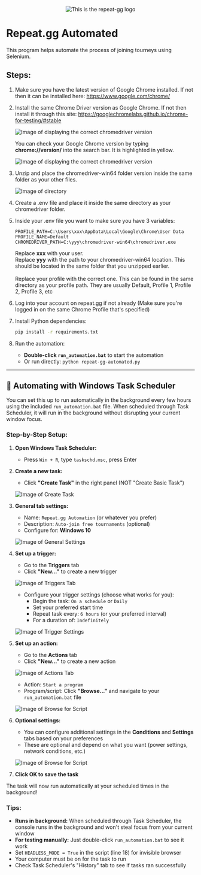 <p align="center">
  <img src="imgs/logo.png" alt="This is the repeat-gg logo"/>
</p>

# Repeat.gg Automated

This program helps automate the process of joining tourneys using Selenium.

## Steps:

1. Make sure you have the latest version of Google Chrome installed. If not then it can be installed here: https://www.google.com/chrome/

2. Install the same Chrome Driver version as Google Chrome. If not then install it through this site: https://googlechromelabs.github.io/chrome-for-testing/#stable

   ![Image of displaying the correct chromedriver version](imgs/img1.png)

   You can check your Google Chrome version by typing **chrome://version/** into the search bar. It is highlighted in yellow.

   ![Image of displaying the correct chromedriver version](imgs/img2.png)

3. Unzip and place the chromedriver-win64 folder version inside the same folder as your other files.

   ![Image of directory](imgs/img3.png)

4. Create a .env file and place it inside the same directory as your chromedriver folder.

5. Inside your .env file you want to make sure you have 3 variables:

   ```
   PROFILE_PATH=C:\Users\xxx\AppData\Local\Google\Chrome\User Data
   PROFILE_NAME=Default
   CHROMEDRIVER_PATH=C:\yyy\chromedriver-win64\chromedriver.exe
   ```

   Replace **xxx** with your user.
   <br/>
   Replace **yyy** with the path to your chromedriver-win64 location. This should be located in the same folder that you unzipped earlier.
   <br/>
   <br/>
   Replace your profile with the correct one. This can be found in the same directory as your profile path. They are usually Default, Profile 1, Profile 2, Profile 3, etc

6. Log into your account on repeat.gg if not already (Make sure you're logged in on the same Chrome Profile that's specified)

7. Install Python dependencies:
   ```bash
   pip install -r requirements.txt
   ```

8. Run the automation:
   - **Double-click `run_automation.bat`** to start the automation
   - Or run directly: `python repeat-gg-automated.py`

---

## 🤖 Automating with Windows Task Scheduler

You can set this up to run automatically in the background every few hours using the included `run_automation.bat` file. When scheduled through Task Scheduler, it will run in the background without disrupting your current window focus.

### Step-by-Step Setup:

1. **Open Windows Task Scheduler:**
   - Press `Win + R`, type `taskschd.msc`, press Enter

2. **Create a new task:**
   - Click **"Create Task"** in the right panel (NOT "Create Basic Task")
   
   ![Image of Create Task](imgs/img4.png)

3. **General tab settings:**
   - Name: `Repeat.gg Automation` (or whatever you prefer)
   - Description: `Auto-join free tournaments` (optional)
   - Configure for: **Windows 10**
   
   ![Image of General Settings](imgs/img5.png)

4. **Set up a trigger:**
   - Go to the **Triggers** tab
   - Click **"New..."** to create a new trigger
   
   ![Image of Triggers Tab](imgs/img6.png)
   
   - Configure your trigger settings (choose what works for you):
     - Begin the task: `On a schedule` or `Daily`
     - Set your preferred start time
     - Repeat task every: `6 hours` (or your preferred interval)
     - For a duration of: `Indefinitely`
   
   ![Image of Trigger Settings](imgs/img7.png)

5. **Set up an action:**
   - Go to the **Actions** tab
   - Click **"New..."** to create a new action
   
   ![Image of Actions Tab](imgs/img8.png)
   
   - Action: `Start a program`
   - Program/script: Click **"Browse..."** and navigate to your `run_automation.bat` file
   
   ![Image of Browse for Script](imgs/img9.png)

6. **Optional settings:**
   - You can configure additional settings in the **Conditions** and **Settings** tabs based on your preferences
   - These are optional and depend on what you want (power settings, network conditions, etc.)

   ![Image of Browse for Script](imgs/img10.png)

7. **Click OK to save the task**

The task will now run automatically at your scheduled times in the background!

### Tips:

- **Runs in background:** When scheduled through Task Scheduler, the console runs in the background and won't steal focus from your current window
- **For testing manually:** Just double-click `run_automation.bat` to see it work
- Set `HEADLESS_MODE = True` in the script (line 18) for invisible browser
- Your computer must be on for the task to run
- Check Task Scheduler's "History" tab to see if tasks ran successfully
